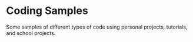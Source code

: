 # Coding Samples


Some samples of different types of code using personal projects, tutorials, and school projects.


